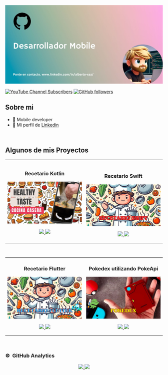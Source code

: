 
<img src="https://raw.githubusercontent.com/4lbertoS4z/imagenes-para-proyectos/main/logo2.png">

[![YouTube Channel Subscribers](https://img.shields.io/youtube/channel/subscribers/UCxGawUaNd2J4BCNJTt3AGvQ?style=social)](https://www.youtube.com/channel/UCxGawUaNd2J4BCNJTt3AGvQ)
[![GitHub followers](https://img.shields.io/github/followers/4lbertoS4z?style=social)](https://github.com/4lbertoS4z)

## Sobre mi

- 📲 Mobile developer
- 🎥 Mi perfil de [Linkedin](https://www.linkedin.com/in/alberto-saz/)
<br>

## Algunos de mis Proyectos
<table>
<tr>
<td width="50%">
<h3 align="center">Recetario Kotlin</h3>
<div align="center">
<a href="https://github.com/4lbertoS4z/hyh_proyecto_final_android" target="_blank"><img src="https://raw.githubusercontent.com/4lbertoS4z/imagenes-para-proyectos/main/recetario%20kotlin.png" width="400" alt="Recetario API Kotlin"></a>
<p>
<a href="https://github.com/4lbertoS4z/hyh_proyecto_final_android" target="_blank">
<img src="https://img.shields.io/badge/CÓDIGO-ff9?style=for-the-badge&logo=github&logoColor=black">
</a>
<a href="https://youtu.be/dc4iy4jIjZs" target="_blank">
<img src="https://img.shields.io/badge/-Youtube-green?style=for-the-badge&color=fbfc40">
</a>
</p>
</div>
                                                                                      
</td>

<td width="50%">
               <br>
<h3 align="center">Recetario Swift</h3>
<div align="center">                                       
<a href="https://github.com/4lbertoS4z/HealthyTaste-ProyectoFinal-SwiftUI" target="_blank"><img src="https://raw.githubusercontent.com/4lbertoS4z/imagenes-para-proyectos/main/Recetario%20Swift.png" width="400" alt="Recetario API SwiftUi"></a>
<br>
<p>
<a href="https://github.com/4lbertoS4z/HealthyTaste-ProyectoFinal-SwiftUI" target="_blank">
<img src="https://img.shields.io/badge/C%C3%93DIGO-80ffaa?style=for-the-badge&logo=github&logoColor=black">
</a>
<a href="https://youtu.be/3TiBAIRgYyc" target="_blank">
<img src="https://img.shields.io/badge/-Youtube-green?style=for-the-badge&color=3fFD7f">
</a>
</p>
</div>                                                             
</table>                                                                                 
</div>
<br>

<table>
<tr>
<td width="50%">
<h3 align="center">Recetario Flutter</h3>
<div align="center">
<a href="https://github.com/4lbertoS4z/HealthyTaste-ProyectoFinal-Flutter" target="_blank"><img src="https://raw.githubusercontent.com/4lbertoS4z/imagenes-para-proyectos/main/Recetario%20Flutter.png" width="400" alt="Recetari API Flutter"></a>
<p>
<a href="https://github.com/4lbertoS4z/HealthyTaste-ProyectoFinal-Flutter" target="_blank">
<img src="https://img.shields.io/badge/CÓDIGO-ff9?style=for-the-badge&logo=github&logoColor=black">
</a>
<a href="https://youtu.be/XC2COnWGTQE" target="_blank">
<img src="https://img.shields.io/badge/-Youtube-green?style=for-the-badge&color=fbfc40">
</a>
</p>
</div>
                                                                                      
</td>       

<td width="50%">
<h3 align="center">Pokedex utilizando PokeApi</h3>
<div align="center">
<a href="https://github.com/4lbertoS4z/Pokedex-MVVM-PokeAPI" target="_blank"><img src="https://raw.githubusercontent.com/4lbertoS4z/imagenes-para-proyectos/main/pokeapi.png" width="400" alt="PokeApi"></a>
<p>
<a href="https://github.com/4lbertoS4z/Pokedex-MVVM-PokeAPI" target="_blank">
<img src="https://img.shields.io/badge/C%C3%93DIGO-cfaae0?style=for-the-badge&logo=github&logoColor=black">
</a>
<a href="https://youtu.be/oKuqqM5oolk" target="_blank">
<img src="https://img.shields.io/badge/-Youtube-green?style=for-the-badge&color=ff00f4">
</a>
</p>
</div>                                                                                 
</td>  
</table>                                                                                 
</div>
<br>

### ⚙️ &nbsp;GitHub Analytics

<p align="center">
<a href="https://github.com/4lbertoS4z">
  <img height="180em" src="https://github-readme-stats-eight-theta.vercel.app/api?username=4lbertoS4z&show_icons=true&theme=algolia&include_all_commits=true&count_private=true"/>
  <img height="180em" src="https://github-readme-stats-eight-theta.vercel.app/api/top-langs/?username=4lbertoS4z&layout=compact&langs_count=8&theme=algolia"/>
</a>
</p>
